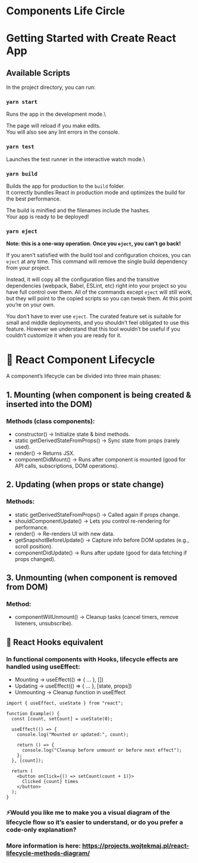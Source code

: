 # Components Life Circle
# Getting Started with Create React App

## Available Scripts

In the project directory, you can run:

### `yarn start`

Runs the app in the development mode.\

The page will reload if you make edits.\
You will also see any lint errors in the console.

### `yarn test`

Launches the test runner in the interactive watch mode.\

### `yarn build`

Builds the app for production to the `build` folder.\
It correctly bundles React in production mode and optimizes the build for the best performance.

The build is minified and the filenames include the hashes.\
Your app is ready to be deployed!

### `yarn eject`

**Note: this is a one-way operation. Once you `eject`, you can’t go back!**

If you aren’t satisfied with the build tool and configuration choices, you can `eject` at any time. This command will remove the single build dependency from your project.

Instead, it will copy all the configuration files and the transitive dependencies (webpack, Babel, ESLint, etc) right into your project so you have full control over them. All of the commands except `eject` will still work, but they will point to the copied scripts so you can tweak them. At this point you’re on your own.

You don’t have to ever use `eject`. The curated feature set is suitable for small and middle deployments, and you shouldn’t feel obligated to use this feature. However we understand that this tool wouldn’t be useful if you couldn’t customize it when you are ready for it.

# 🔄 React Component Lifecycle

A component’s lifecycle can be divided into three main phases:

## 1. Mounting (when component is being created & inserted into the DOM)

### Methods (class components):
 - constructor() → Initialize state & bind methods.
 - static getDerivedStateFromProps() → Sync state from props (rarely used).
 - render() → Returns JSX.
 - componentDidMount() → Runs after component is mounted (good for API calls, subscriptions, DOM operations).

## 2. Updating (when props or state change)

### Methods:
 - static getDerivedStateFromProps() → Called again if props change.
 - shouldComponentUpdate() → Lets you control re-rendering for performance.
 - render() → Re-renders UI with new data.
 - getSnapshotBeforeUpdate() → Capture info before DOM updates (e.g., scroll position).
 - componentDidUpdate() → Runs after update (good for data fetching if props changed).

## 3. Unmounting (when component is removed from DOM)

### Method:
 - componentWillUnmount() → Cleanup tasks (cancel timers, remove listeners, unsubscribe).

## 🔹 React Hooks equivalent

### In functional components with Hooks, lifecycle effects are handled using useEffect:
 - Mounting → useEffect(() => { ... }, [])
 - Updating → useEffect(() => { ... }, [state, props])
 - Unmounting → Cleanup function in useEffect

```
import { useEffect, useState } from "react";

function Example() {
  const [count, setCount] = useState(0);

  useEffect(() => {
    console.log("Mounted or updated:", count);

    return () => {
      console.log("Cleanup before unmount or before next effect");
    };
  }, [count]); 

  return (
    <button onClick={() => setCount(count + 1)}>
      Clicked {count} times
    </button>
  );
}
```

### ⚡Would you like me to make you a visual diagram of the lifecycle flow so it’s easier to understand, or do you prefer a code-only explanation?
### More information is here: https://projects.wojtekmaj.pl/react-lifecycle-methods-diagram/
